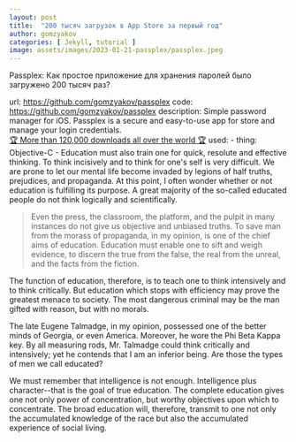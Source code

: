 ```yaml
---
layout: post
title:  "200 тысяч загрузок в App Store за первый год"
author: gomzyakov
categories: [ Jekyll, tutorial ]
image: assets/images/2023-01-21-passplex/passplex.jpeg
---
```


Passplex: Как простое приложение для хранения паролей было загружено 200 тысяч раз?

  url: https://github.com/gomzyakov/passplex
  code: https://github.com/gomzyakov/passplex
  description: Simple password manager for iOS. Passplex is a secure and easy-to-use app for store and manage your login credentials. <br><a class="small" href="https://github.com/gomzyakov/passplex">🏆 More than 120,000 downloads all over the world 🏆</a>
  used:
    - thing: Objective-C
    - 
Education must also train one for quick, resolute and effective thinking. To think incisively and to think for one's self is very difficult. We are prone to let our mental life become invaded by legions of half truths, prejudices, and propaganda. At this point, I often wonder whether or not education is fulfilling its purpose. A great majority of the so-called educated people do not think logically and scientifically. 

> Even the press, the classroom, the platform, and the pulpit in many instances do not give us objective and unbiased truths. To save man from the morass of propaganda, in my opinion, is one of the chief aims of education. Education must enable one to sift and weigh evidence, to discern the true from the false, the real from the unreal, and the facts from the fiction.

The function of education, therefore, is to teach one to think intensively and to think critically. But education which stops with efficiency may prove the greatest menace to society. The most dangerous criminal may be the man gifted with reason, but with no morals.

The late Eugene Talmadge, in my opinion, possessed one of the better minds of Georgia, or even America. Moreover, he wore the Phi Beta Kappa key. By all measuring rods, Mr. Talmadge could think critically and intensively; yet he contends that I am an inferior being. Are those the types of men we call educated?

We must remember that intelligence is not enough. Intelligence plus character--that is the goal of true education. The complete education gives one not only power of concentration, but worthy objectives upon which to concentrate. The broad education will, therefore, transmit to one not only the accumulated knowledge of the race but also the accumulated experience of social living.

